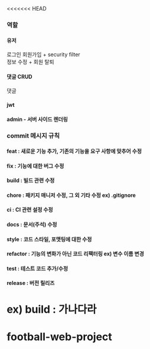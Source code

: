 <<<<<<< HEAD

### 역할

#### 유저
로그인 회원가입 + security filter<br/>
정보 수정 + 회원 탈퇴

#### 댓글 CRUD
댓글 

#### jwt

#### admin - 서버 사이드 렌더링

### commit 메시지 규칙
#### feat : 새로운 기능 추가, 기존의 기능을 요구 사항에 맞추어 수정
#### fix : 기능에 대한 버그 수정
#### build : 빌드 관련 수정
#### chore : 패키지 매니저 수정, 그 외 기타 수정 ex) .gitignore
#### ci : CI 관련 설정 수정
#### docs : 문서(주석) 수정
#### style : 코드 스타일, 포맷팅에 대한 수정
#### refactor : 기능의 변화가 아닌 코드 리팩터링 ex) 변수 이름 변경
#### test : 테스트 코드 추가/수정
#### release : 버전 릴리즈
ex) build : 가나다라
=======
# football-web-project